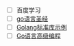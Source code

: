 - [ ] 百度学习
- [ ] [go语言圣经](https://books.studygolang.com/gopl-zh/)
- [ ] [Golang标准库示例](https://books.studygolang.com/The-Golang-Standard-Library-by-Example/)
- [ ] [Go语言高级编程](https://books.studygolang.com/advanced-go-programming-book/)